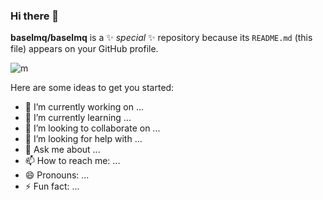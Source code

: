 ### Hi there 👋



**baselmq/baselmq** is a ✨ _special_ ✨ repository because its `README.md` (this file) appears on your GitHub profile.

![m](https://github.com/baselmq/baselmq/assets/75625539/3f558966-3087-4489-bd67-91d3d91b33c1)

Here are some ideas to get you started:

- 🔭 I’m currently working on ...
- 🌱 I’m currently learning ...
- 👯 I’m looking to collaborate on ...
- 🤔 I’m looking for help with ...
- 💬 Ask me about ...
- 📫 How to reach me: ...
- 😄 Pronouns: ...
- ⚡ Fun fact: ...

